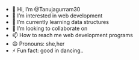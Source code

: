 - 👋 Hi, I’m @Tanujagurram30
- 👀 I’m interested in web development 
- 🌱 I’m currently learning data structures
- 💞️ I’m looking to collaborate on 
- 📫 How to reach me web development programs
- 😄 Pronouns: she,her
- ⚡ Fun fact: good in dancing..

<!---
Tanujagurram30/Tanujagurram30 is a ✨ special ✨ repository because its `README.md` (this file) appears on your GitHub profile.
You can click the Preview link to take a look at your changes.
--->
